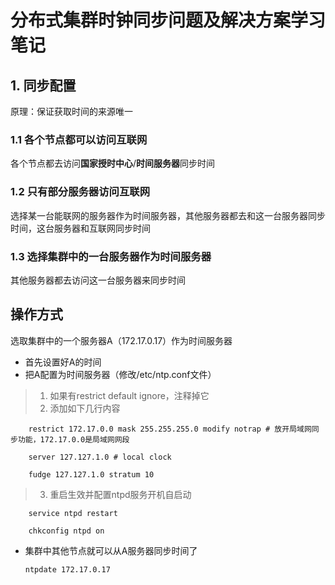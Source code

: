 # 分布式集群时钟同步问题及解决方案学习笔记

## 1. 同步配置

原理：保证获取时间的来源唯一

### 1.1 各个节点都可以访问互联网
各个节点都去访问<B>国家授时中心</B>/<B>时间服务器</B>同步时间

### 1.2 只有部分服务器访问互联网
选择某一台能联网的服务器作为时间服务器，其他服务器都去和这一台服务器同步时间，这台服务器和互联网同步时间

### 1.3 选择集群中的一台服务器作为时间服务器
其他服务器都去访问这一台服务器来同步时间

## 操作方式
选取集群中的一个服务器A（172.17.0.17）作为时间服务器

 - 首先设置好A的时间
 - 把A配置为时间服务器（修改/etc/ntp.conf文件）
 > 1. 如果有restrict default ignore，注释掉它
 > 2. 添加如下几行内容
 
		restrict 172.17.0.0 mask 255.255.255.0 modify notrap # 放开局域网同步功能，172.17.0.0是局域网网段
		
		server 127.127.1.0 # local clock
		
		fudge 127.127.1.0 stratum 10
> 3. 重启生效并配置ntpd服务开机自启动

		service ntpd restart
		
		chkconfig ntpd on
 - 集群中其他节点就可以从A服务器同步时间了
	~~~
	ntpdate 172.17.0.17
	~~~
